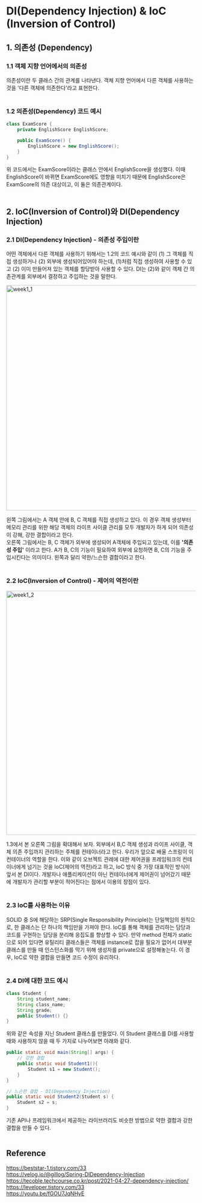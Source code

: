 # DI(Dependency Injection) & IoC (Inversion of Control)

## 1. 의존성 (Dependency)

### 1.1 객체 지향 언어에서의 의존성
의존성이란 두 클래스 간의 관계를 나타낸다. 객체 지향 언어에서 다른 객체를 사용하는 것을 '다른 객체에 의존한다'라고 표현한다.<br/> <br/>

### 1.2 의존성(Dependency) 코드 예시

```java
class ExamScore {
    private EnglishScore EnglishScore;

    public ExamScore() {
        EnglishScore = new EnglishScore();
    }
}
```
위 코드에서는 ExamScore이라는 클래스 안에서 EnglishScore을 생성했다. 이때 EnglishScore이 바뀌면 ExamScore에도 영향을 미치기 때문에 EnglishScore은 ExamScore의 의존 대상이고, 이 둘은 의존관계이다. <br/> <br/>

## 2. IoC(Inversion of Control)와 DI(Dependency Injection)

### 2.1 DI(Dependency Injection) - 의존성 주입이란
어떤 객체에서 다른 객체를 사용하기 위해서는 1.2의 코드 예시와 같이 (1) 그 객체를 직접 생성하거나 (2) 외부에 생성되어있어야 하는데, (1)처럼 직접 생성하여 사용할 수 있고 (2) 이미 만들어져 있는 객체를 할당받아 사용할 수 있다. DI는 (2)와 같이 객체 간 의존관계를 외부에서 결정하고 주입하는 것을 말한다.

   <img src="https://user-images.githubusercontent.com/77472513/161405627-50dcfe20-04f7-475a-8367-d533b092e552.png" width="600px" alt="week1_1" > </img>

왼쪽 그림에서는 A 객체 안에 B, C 객체를 직접 생성하고 있다. 이 경우 객체 생성부터 메모리 관리를 위한 해당 객체의 라이프 사이클 관리를 모두 개발자가 하게 되어 의존성이 강해, 강한 결합이라고 한다. <br/>
오른쪽 그림에서는 B, C 객체가 외부에 생성되어 A객체에 주입되고 있는데, 이를 **'의존성 주입'** 이라고 한다. A가 B, C의 기능이 필요하여 외부에 요청하면 B, C의 기능을 주입시킨다는 의미이다. 왼쪽과 달리 약한/느슨한 결합이라고 한다. <br/> <br/>


### 2.2 IoC(Inversion of Control) - 제어의 역전이란
<img src="https://user-images.githubusercontent.com/77472513/161405916-25aeccc9-18c9-4253-a2a1-0946852c8701.png" width="650px" alt="week1_2" > </img>

1.3에서 본 오른쪽 그림을 확대해서 보자. 외부에서 B,C 객체 생성과 라이프 사이클, 객체 의존 주입까지 관리하는 주체를 컨테이너라고 한다. 우리가 앞으로 배울 스프링이 이 컨테이너의 역할을 한다. 이와 같이 오브젝트 관레에 대한 제어권을 프레임워크의 컨테이너에게 넘기는 것을 IoC(제어의 역전)라고 하고, IoC 방식 중 가장 대표적인 방식이 앞서 본 DI이다. 개발자나 애플리케이션이 아닌 컨테이너에게 제어권이 넘어갔기 때문에 개발자가 관리할 부분이 적어진다는 점에서 이용의 장점이 있다. <br/> <br/>

### 2.3 IoC를 사용하는 이유
SOLID 중 S에 해당하는 SRP(Single Responsibility Principle)는 단일책임의 원칙으로, 한 클래스는 단 하나의 책임만을 가져야 한다. IoC를 통해 객체를 관리하는 담당과 코드를 구현하는 담당을 분리해 응집도를 향상할 수 있다. 만약 method 전체가 static으로 되어 있다면 유틸리티 클래스들은 객체를 instance로 잡을 필요가 없어서 대부분 클래스를 만들 때 인스턴스화를 막기 위해 생성자를 private으로 설정해놓는다. 이 경우, IoC로 약한 결합을 만들면 코드 수정이 유리하다. <br/> <br/>

### 2.4 DI에 대한 코드 예시

```java
class Student {
    String student_name;
    String class_name;
    String grade;
    public Student() {}
}
```
위와 같은 속성을 지닌 Student 클래스를 만들었다. 이 Student 클래스를 DI를 사용할 때와 사용하지 않을 때 두 가지로 나누어보면 아래와 같다.

```java
public static void main(String[] args) {
    // 강한 결합
    public static void Student1(){
        Student s1 = new Student();
    }
}

// 느슨한 결합 - DI(Dependency Injection)
public static void Student2(Student s) {
    Student s2 = s;
}
```

기존 API나 프레임워크에서 제공하는 라이브러리도 비슷한 방법으로 약한 결합과 강한 결합을 만들 수 있다. <br/> <br/>


## Reference
https://beststar-1.tistory.com/33 <br/>
https://velog.io/@gillog/Spring-DIDependency-Injection <br/>
https://tecoble.techcourse.co.kr/post/2021-04-27-dependency-injection/ <br/>
https://leveloper.tistory.com/33 <br/>
https://youtu.be/fGOU7JqNHyE <br/>
